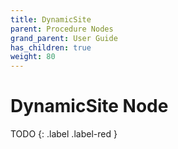 ```yaml
---
title: DynamicSite
parent: Procedure Nodes
grand_parent: User Guide
has_children: true
weight: 80
---
```

# DynamicSite Node

TODO
{: .label .label-red }
